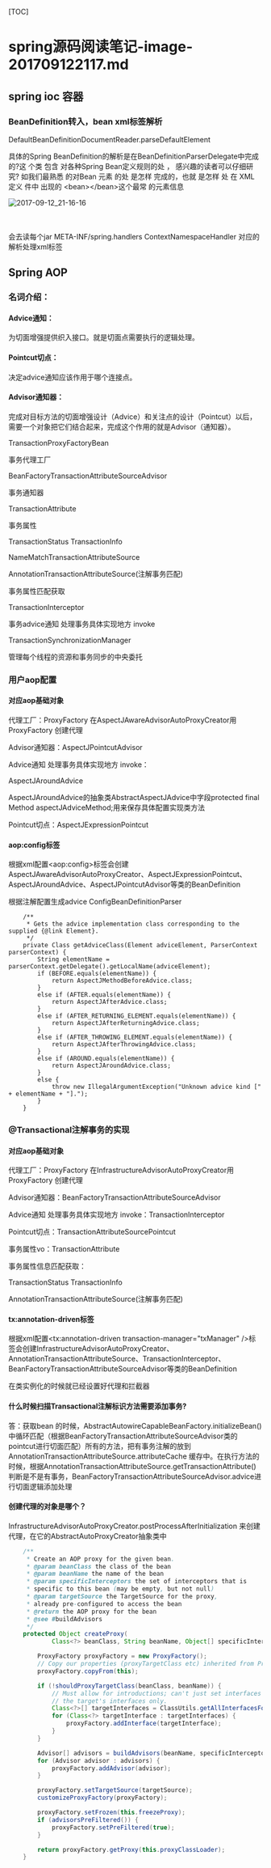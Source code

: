 [TOC]



# spring源码阅读笔记-image-201709122117.md

## spring ioc 容器

### BeanDefinition转入，bean xml标签解析

DefaultBeanDefinitionDocumentReader.parseDefaultElement

具体的Spring BeanDefinition的解析是在BeanDefinitionParserDelegate中完成的?这 个类
 包含 对各种Spring Bean定义规则的处 ， 感兴趣的读者可以仔细研究?  如我们最熟悉
的对Bean 元素 的处  是怎样 完成的，也就 是怎样 处 在 XML 定义  件中 出现的
\<bean>\</bean>这个最常 的元素信息

![2017-09-12_21-16-16](image-201709122117/2017-09-12_21-16-16.png)				
​			
​		

会去读每个jar META-INF/spring.handlers   ContextNamespaceHandler 对应的解析处理xml标签



## Spring AOP	

### 名词介绍：

#### Advice通知：

为切面增强提供织入接口。就是切面点需要执行的逻辑处理。

#### Pointcut切点：

决定advice通知应该作用于哪个连接点。

#### Advisor通知器：

完成对目标方法的切面增强设计（Advice）和关注点的设计（Pointcut）以后，需要一个对象把它们结合起来，完成这个作用的就是Advisor（通知器）。











TransactionProxyFactoryBean

事务代理工厂

BeanFactoryTransactionAttributeSourceAdvisor

事务通知器

TransactionAttribute

事务属性

TransactionStatus   TransactionInfo



NameMatchTransactionAttributeSource

AnnotationTransactionAttributeSource(注解事务匹配)

事务属性匹配获取



TransactionInterceptor

事务advice通知 处理事务具体实现地方  invoke



TransactionSynchronizationManager

管理每个线程的资源和事务同步的中央委托

### 用户aop配置



#### 对应aop基础对象

代理工厂：ProxyFactory   在AspectJAwareAdvisorAutoProxyCreator用ProxyFactory   创建代理



Advisor通知器：AspectJPointcutAdvisor



Advice通知 处理事务具体实现地方  invoke：

AspectJAroundAdvice  

AspectJAroundAdvice的抽象类AbstractAspectJAdvice中字段protected final Method aspectJAdviceMethod;用来保存具体配置实现类方法



Pointcut切点：AspectJExpressionPointcut





#### aop:config标签

根据xml配置\<aop:config\>标签会创建AspectJAwareAdvisorAutoProxyCreator、AspectJExpressionPointcut、AspectJAroundAdvice、AspectJPointcutAdvisor等类的BeanDefinition 



 

根据注解配置生成advice  ConfigBeanDefinitionParser

```
	/**
	 * Gets the advice implementation class corresponding to the supplied {@link Element}.
	 */
	private Class getAdviceClass(Element adviceElement, ParserContext parserContext) {
		String elementName = parserContext.getDelegate().getLocalName(adviceElement);
		if (BEFORE.equals(elementName)) {
			return AspectJMethodBeforeAdvice.class;
		}
		else if (AFTER.equals(elementName)) {
			return AspectJAfterAdvice.class;
		}
		else if (AFTER_RETURNING_ELEMENT.equals(elementName)) {
			return AspectJAfterReturningAdvice.class;
		}
		else if (AFTER_THROWING_ELEMENT.equals(elementName)) {
			return AspectJAfterThrowingAdvice.class;
		}
		else if (AROUND.equals(elementName)) {
			return AspectJAroundAdvice.class;
		}
		else {
			throw new IllegalArgumentException("Unknown advice kind [" + elementName + "].");
		}
	}
```





### @Transactional注解事务的实现

#### 对应aop基础对象

代理工厂：ProxyFactory   在InfrastructureAdvisorAutoProxyCreator用ProxyFactory   创建代理

Advisor通知器：BeanFactoryTransactionAttributeSourceAdvisor

Advice通知 处理事务具体实现地方  invoke：TransactionInterceptor

Pointcut切点：TransactionAttributeSourcePointcut



事务属性vo：TransactionAttribute

事务属性信息匹配获取：

TransactionStatus   TransactionInfo

AnnotationTransactionAttributeSource(注解事务匹配)



#### tx:annotation-driven标签

根据xml配置\<tx:annotation-driven transaction-manager="txManager" />标签会创建InfrastructureAdvisorAutoProxyCreator、AnnotationTransactionAttributeSource、TransactionInterceptor、BeanFactoryTransactionAttributeSourceAdvisor等类的BeanDefinition 



在类实例化的时候就已经设置好代理和拦截器

#### 什么时候扫描Transactional注解标识方法需要添加事务?

答：获取bean 的时候，AbstractAutowireCapableBeanFactory.initializeBean() 中循环匹配（根据BeanFactoryTransactionAttributeSourceAdvisor类的pointcut进行切面匹配）所有的方法，把有事务注解的放到AnnotationTransactionAttributeSource.attributeCache 缓存中。在执行方法的时候，根据AnnotationTransactionAttributeSource.getTransactionAttribute()判断是不是有事务，BeanFactoryTransactionAttributeSourceAdvisor.advice进行切面逻辑添加处理





#### 创建代理的对象是哪个？

InfrastructureAdvisorAutoProxyCreator.postProcessAfterInitialization 来创建代理，在它的AbstractAutoProxyCreator抽象类中

```java
	/**
	 * Create an AOP proxy for the given bean.
	 * @param beanClass the class of the bean
	 * @param beanName the name of the bean
	 * @param specificInterceptors the set of interceptors that is
	 * specific to this bean (may be empty, but not null)
	 * @param targetSource the TargetSource for the proxy,
	 * already pre-configured to access the bean
	 * @return the AOP proxy for the bean
	 * @see #buildAdvisors
	 */
	protected Object createProxy(
			Class<?> beanClass, String beanName, Object[] specificInterceptors, TargetSource targetSource) {

		ProxyFactory proxyFactory = new ProxyFactory();
		// Copy our properties (proxyTargetClass etc) inherited from ProxyConfig.
		proxyFactory.copyFrom(this);

		if (!shouldProxyTargetClass(beanClass, beanName)) {
			// Must allow for introductions; can't just set interfaces to
			// the target's interfaces only.
			Class<?>[] targetInterfaces = ClassUtils.getAllInterfacesForClass(beanClass, this.proxyClassLoader);
			for (Class<?> targetInterface : targetInterfaces) {
				proxyFactory.addInterface(targetInterface);
			}
		}

		Advisor[] advisors = buildAdvisors(beanName, specificInterceptors);
		for (Advisor advisor : advisors) {
			proxyFactory.addAdvisor(advisor);
		}

		proxyFactory.setTargetSource(targetSource);
		customizeProxyFactory(proxyFactory);

		proxyFactory.setFrozen(this.freezeProxy);
		if (advisorsPreFiltered()) {
			proxyFactory.setPreFiltered(true);
		}

		return proxyFactory.getProxy(this.proxyClassLoader);
	}
```

